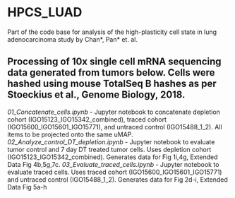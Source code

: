 # HPCS_LUAD
Part of the code base for analysis of the high-plasticity cell state in lung adenocarcinoma study by Chan*, Pan* et. al. 

## Processing of 10x single cell mRNA sequencing data generated from tumors below.  Cells were hashed using mouse TotalSeq B hashes as per Stoeckius et al., Genome Biology, 2018.

_01\_Concatenate\_cells.ipynb_ - Jupyter notebook to concatenate depletion cohort (IGO15123\_IGO15342\_combined), traced cohort (IGO15600\_IGO15601\_IGO15771), and untraced control (IGO15488_1_2). All items to be projected onto the same uMAP.
_02\_Analyze\_control\_DT\_depletion.ipynb_ - Jupyter notebook to evaluate tumor control and 7 day DT treated tumor cells. Uses depletion cohort (IGO15123\_IGO15342\_combined). Generates data for Fig 1i,4g, Extended Data Fig 4b,5g,7c.
_03\_Evaluate\_traced\_cells.ipynb_ - Jupyter notebook to evaluate traced cells. Uses traced cohort (IGO15600\_IGO15601\_IGO15771) and untraced control (IGO15488_1_2). Generates data for Fig 2d-i, Extended Data Fig 5a-h
